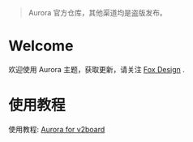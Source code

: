 > Aurora 官方仓库，其他渠道均是盗版发布。

# Welcome
欢迎使用 Aurora 主题，获取更新，请关注 [Fox Design](https://t.me/foxdesignteam) .

# 使用教程
使用教程:  [Aurora for v2board](https://kun-pehs-organization.gitbook.io/aurora-for-v2board/)
